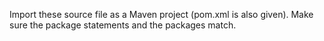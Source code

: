 Import these source file as a Maven project (pom.xml is also given).
Make sure the package statements and the packages match.
